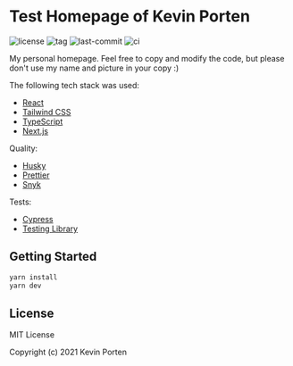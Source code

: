 # Test Homepage of Kevin Porten

![license](https://img.shields.io/github/license/kporten/kevinporten)
![tag](https://img.shields.io/github/v/tag/kporten/kevinporten)
![last-commit](https://img.shields.io/github/last-commit/kporten/kevinporten)
![ci](https://github.com/kporten/kevinporten/workflows/CI/badge.svg?branch=master&event=push)

My personal homepage. Feel free to copy and modify the code, but please don't use my name and picture in your copy :)

The following tech stack was used:

- [React](https://reactjs.org)
- [Tailwind CSS](https://tailwindcss.com)
- [TypeScript](https://www.typescriptlang.org)
- [Next.js](https://nextjs.org/)

Quality:

- [Husky](https://typicode.github.io/husky)
- [Prettier](https://prettier.io)
- [Snyk](https://snyk.io)

Tests:

- [Cypress](https://www.cypress.io)
- [Testing Library](https://testing-library.com)

## Getting Started

```sh
yarn install
yarn dev
```

## License

MIT License

Copyright (c) 2021 Kevin Porten

